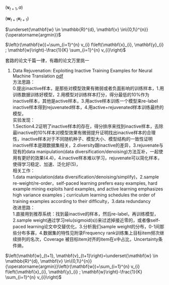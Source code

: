 
$\left(\mathbf{v}_{t+1}, a \right)$


$\left(\mathbf{w}_{t+1} \mathbf{v}_{t+1}\right)$

$\underset{\mathbf{w} \in \mathbb{R}^{d}, \mathbf{v} \in\{0,1\}^{n}}{\operatorname{argmin}}$

$\left(r(\mathbf{w})+\sum_{i=1}^{n} v_{i} f\left(\mathbf{x}_{i}, \mathbf{y}_{i} ; \mathbf{w}\right)-\frac{1}{K} \sum_{i=1}^{n} v_{i}\right)$

套路的论文千篇一律，有趣的论文万里挑一

1. Data Rejuvenation: Exploiting Inactive Training Examples for Neural Machine Translation [pdf](https://arxiv.org/abs/2010.02552)  
方法思路：  
0.提出inactive样本，是那些对模型效果有微弱或者负面影响的训练样本，1.用训练数据训练好模型，2.用模型对训练样本打分，得分最低的10%作为inactive样本，其他是active样本，3.用active样本训练一个模型来re-label inactive样本得到rejuvenated样本，4.用active+rejuvenated样本训练最终的模型，  
实验发现：  
1.Section4.2证明了inactive样本的存在，得分排序来找到inactive样本，去除最inactive的10%样本对模型效果有微弱提升证明找出inactive样本的合理性，inactive样本对于不同随机种子、模型大小、模型结构的一致性证明inactive样本是跟数据集相关，2.diversity跟inactive的差异，3.rejuvenate与现有的data manipulation(data diversification/denoising)方法互补，一起使用有更好的效果(4.4)，4.inactive样本难以学习，rejuvenate可以简化样本，使得学习稳定、加速、泛化好(5)，  
相关工作：  
1.data manipulation(data diversification/denoising/simplify)，2.sample re-weight/re-order，self-paced learning prefers easy examples, hard example mining exploits hard examples, and active learning emphasizes high variance examples；curriculum learning schedules the order of training examples according to their difﬁculty，3.data redundancy    
改进思路：  
1.直接用到推荐系统：找到最inactive的样本，然后re-label，再训练模型，2.sample weight通过学习relu(sigmoid(s))来过滤掉接近零的，或者像self-paced learning论文中交替优化，3.分析我们sample weight的分布，0-1间那些分布多寡，4.数据集的特性见附录Frequency rank训练集上目标item频次继续排列的名次，Coverage 被目标item对齐的item在x中占比，Uncertainty条件熵，  

$\left(\mathbf{w}_{t+1}, \mathbf{v}_{t+1}\right)=\underset{\mathbf{w} \in \mathbb{R}^{d}, \mathbf{v} \in\{0,1\}^{n}}{\operatorname{argmin}}\left(r(\mathbf{w})+\sum_{i=1}^{n} v_{i} f\left(\mathbf{x}_{i}, \mathbf{y}_{i} ; \mathbf{w}\right)-\frac{1}{K} \sum_{i=1}^{n} v_{i}\right)$
